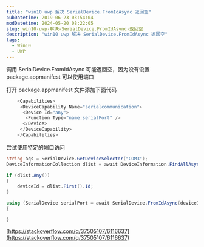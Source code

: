 ```yaml
---
title: "win10 uwp 解决 SerialDevice.FromIdAsync 返回空"
pubDatetime: 2019-06-23 03:54:04
modDatetime: 2024-05-20 08:22:05
slug: win10-uwp-解决-SerialDevice.FromIdAsync-返回空
description: "win10 uwp 解决 SerialDevice.FromIdAsync 返回空"
tags:
  - Win10
  - UWP
---
```






<!--more-->


<!-- CreateTime:2019/6/23 11:54:04 -->


调用 SerialDevice.FromIdAsync 可能返回空，因为没有设置 package.appmanifest 可以使用端口

打开 package.appmanifest 文件添加下面代码

```csharp
    <Capabilities>
     <DeviceCapability Name="serialcommunication">
      <Device Id="any">
       <Function Type="name:serialPort" />
      </Device>
     </DeviceCapability>
    </Capabilities>
```

尝试使用特定的端口访问

```csharp
string aqs = SerialDevice.GetDeviceSelector("COM3");
DeviceInformationCollection dlist = await DeviceInformation.FindAllAsync(aqs);

if (dlist.Any())
{
    deviceId = dlist.First().Id;
}

using (SerialDevice serialPort = await SerialDevice.FromIdAsync(deviceId))
{

}
```

[https://stackoverflow.com/q/37505107/6116637](https://stackoverflow.com/q/37505107/6116637)

